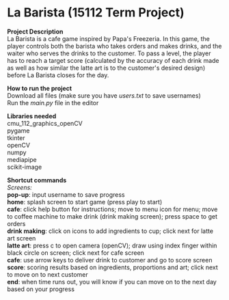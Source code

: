 # La Barista (15112 Term Project)
**Project Description** \
La Barista is a cafe game inspired by Papa's Freezeria. In this game, the player controls both the barista who takes orders and makes drinks, and the waiter who serves the drinks to the customer. To pass a level, the player has to reach a target score (calculated by the accuracy of each drink made as well as how similar the latte art is to the customer's desired design) before La Barista closes for the day.

**How to run the project** \
Download all files (make sure you have _users.txt_ to save usernames)\
Run the _main.py_ file in the editor

**Libraries needed** \
cmu_112_graphics_openCV \
pygame \
tkinter \
openCV \
numpy \
mediapipe \
scikit-image

**Shortcut commands** \
_Screens:_\
**pop-up**: input username to save progress\
**home**: splash screen to start game (press play to start) \
**cafe**: click help button for instructions; move to menu icon for menu; move to coffee machine to make drink (drink making screen); press space to get orders\
**drink making**: click on icons to add ingredients to cup; click next for latte art screen \
**latte art**: press c to open camera (openCV); draw using index finger within black circle on screen; click next for cafe screen \
**cafe**: use arrow keys to deliver drink to customer and go to score screen \
**score**: scoring results based on ingredients, proportions and art; click next to move on to next customer \
**end**: when time runs out, you will know if you can move on to the next day based on your progress
